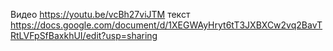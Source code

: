Видео
https://youtu.be/vcBh27viJTM
текст
https://docs.google.com/document/d/1XEGWAyHryt6tT3JXBXCw2vq2BavTRtLVFpSfBaxkhUI/edit?usp=sharing